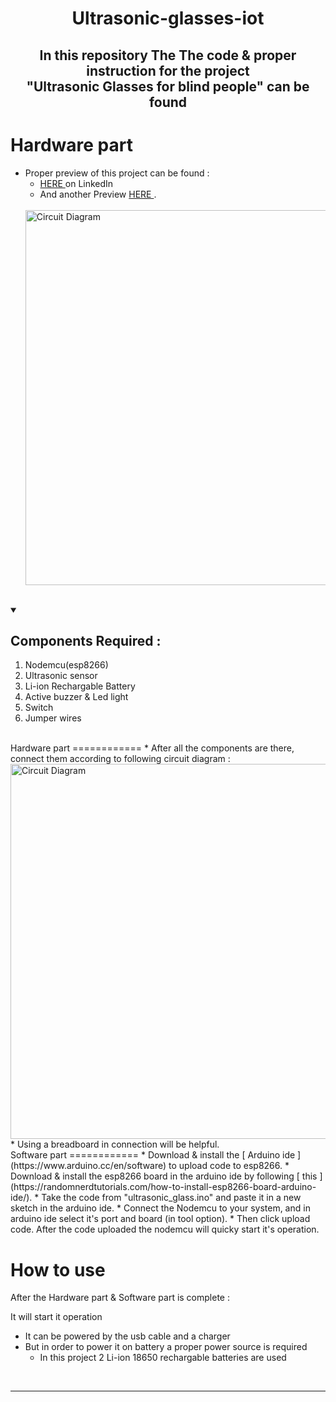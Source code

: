 <h1 align="center"><strong>Ultrasonic-glasses-iot</strong></h1>
<p><h2 align="center">In this repository The The code & proper instruction for the project <br> "Ultrasonic Glasses for blind people" can be found</h2></p>

Hardware part
============
* Proper preview of this project can be found :
    * [ HERE ](https://www.linkedin.com/posts/satyajit-nayak-42b8a01a1_ultrasonic-glasses-designed-for-people-activity-7090581692050026497-TZze?utm_source=share&utm_medium=member_desktop) on LinkedIn
    * And another Preview [ HERE ](https://www.linkedin.com/posts/satyajit-nayak-42b8a01a1_found-a-cool-use-of-this-ultrasonic-glasses-activity-7090589825342332928-lf6P?utm_source=share&utm_medium=member_desktop).
  <br>
  <img alt="Circuit Diagram" width="600" src="https://github.com/PuL5TaR/Ascii-art-generator-py/assets/77431114/b9a8661c-bfeb-4792-a2fd-bc80d71cb221"/>

<br>
<details open> 
  <summary><h2>Components Required : </h2></summary>
    <ol>
      <li>Nodemcu(esp8266)</li>
      <li>Ultrasonic sensor</li>
      <li>Li-ion Rechargable Battery</li>
      <li>Active buzzer & Led light</li>
      <li>Switch</li>
      <li>Jumper wires</li>
    </ol>
  </table>
</details>

<br>
Hardware part
============
* After all the components are there, connect them according to following circuit diagram : 
  <img alt="Circuit Diagram" width="600" src="https://github.com/PuL5TaR/Ascii-art-generator-py/assets/77431114/b9a8661c-bfeb-4792-a2fd-bc80d71cb221"/>
* Using a breadboard in connection will be helpful.

<br>
Software part
============
* Download & install the [ Arduino ide ](https://www.arduino.cc/en/software) to upload code to esp8266.
* Download & install the esp8266 board in the arduino ide by following [ this ](https://randomnerdtutorials.com/how-to-install-esp8266-board-arduino-ide/).
* Take the code from "ultrasonic_glass.ino" and paste it in a new sketch in the arduino ide.
* Connect the Nodemcu to your system, and in arduino ide select it's port and board (in tool option).
* Then click upload code. After the code uploaded the nodemcu will quicky start it's operation.

<br>

How to use
============
After the Hardware part & Software part is complete : 

It will start it operation 

* It can be powered by the usb cable and a charger
* But in order to power it on battery a proper power source is required
     * In this project 2 Li-ion 18650 rechargable batteries are used  

<br>
<hr>

